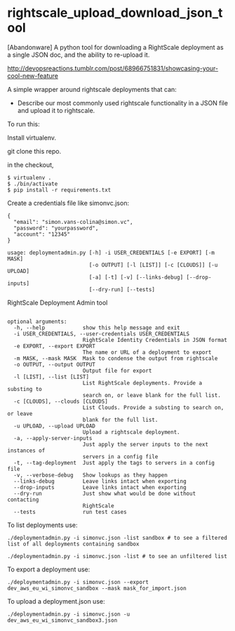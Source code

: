 rightscale_upload_download_json_tool
====================================

[Abandonware] A python tool for downloading a RightScale deployment as a single JSON doc, and the ability to re-upload it.


http://devopsreactions.tumblr.com/post/68966751831/showcasing-your-cool-new-feature

A simple wrapper around rightscale deployments that can:

* Describe our most commonly used rightscale functionality in a JSON file and upload it to rightscale.

To run this:

Install virtualenv.

git clone this repo.
 
in the checkout, 

```
$ virtualenv .
$ ./bin/activate
$ pip install -r requirements.txt

```

Create a credentials file like simonvc.json:

```
{
  "email": "simon.vans-colina@simon.vc",
  "password": "yourpassword",
  "account": "12345"
}

```

```
usage: deploymentadmin.py [-h] -i USER_CREDENTIALS [-e EXPORT] [-m MASK]
                          [-o OUTPUT] [-l [LIST]] [-c [CLOUDS]] [-u UPLOAD]
                          [-a] [-t] [-v] [--links-debug] [--drop-inputs]
                          [--dry-run] [--tests]
```

RightScale Deployment Admin tool


```

optional arguments:
  -h, --help            show this help message and exit
  -i USER_CREDENTIALS, --user-credentials USER_CREDENTIALS
                        RightScale Identity Credentials in JSON format
  -e EXPORT, --export EXPORT
                        The name or URL of a deployment to export
  -m MASK, --mask MASK  Mask to condense the output from rightscale
  -o OUTPUT, --output OUTPUT
                        Output file for export
  -l [LIST], --list [LIST]
                        List RightScale deployments. Provide a substing to
                        search on, or leave blank for the full list.
  -c [CLOUDS], --clouds [CLOUDS]
                        List Clouds. Provide a substing to search on, or leave
                        blank for the full list.
  -u UPLOAD, --upload UPLOAD
                        Upload a rightscale deployment.
  -a, --apply-server-inputs
                        Just apply the server inputs to the next instances of
                        servers in a config file
  -t, --tag-deployment  Just apply the tags to servers in a config file
  -v, --verbose-debug   Show lookups as they happen
  --links-debug         Leave links intact when exporting
  --drop-inputs         Leave links intact when exporting
  --dry-run             Just show what would be done without contacting
                        RightScale
  --tests               run test cases

```


To list deployments use:

```
./deploymentadmin.py -i simonvc.json -list sandbox # to see a filtered list of all deployments containing sandbox
```

```
./deploymentadmin.py -i simonvc.json -list # to see an unfiltered list
```

To export a deployment use:

```
./deploymentadmin.py -i simonvc.json --export dev_aws_eu_wi_simonvc_sandbox --mask mask_for_import.json
```


To upload a deployment.json use:

```
./deploymentadmin.py -i simonvc.json -u dev_aws_eu_wi_simonvc_sandbox3.json
```
